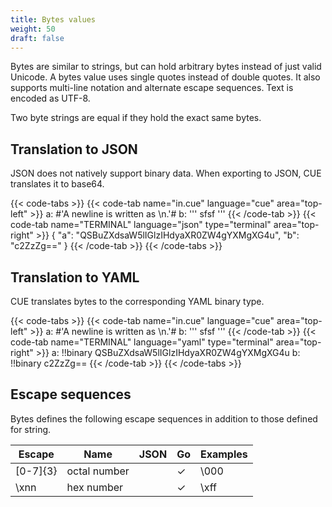 ```yaml
---
title: Bytes values
weight: 50
draft: false
---
```


Bytes are similar to strings, but can hold arbitrary bytes instead of just valid Unicode. A bytes value uses single quotes instead of double quotes.
It also supports multi-line notation and alternate escape sequences. Text is encoded as UTF-8.

Two byte strings are equal if they hold the exact same bytes.

## Translation to JSON

JSON does not natively support binary data.
When exporting to JSON, CUE translates it to base64.

{{< code-tabs >}}
{{< code-tab name="in.cue" language="cue"  area="top-left" >}}
a: #'A newline is written as \n.'#
b: '''
	sfsf
	'''
{{< /code-tab >}}
{{< code-tab name="TERMINAL" language="json" type="terminal" area="top-right" >}}
{
    "a": "QSBuZXdsaW5lIGlzIHdyaXR0ZW4gYXMgXG4u",
    "b": "c2ZzZg=="
}
{{< /code-tab >}}
{{< /code-tabs >}}

## Translation to YAML

CUE translates bytes to the corresponding YAML binary type.

{{< code-tabs >}}
{{< code-tab name="in.cue" language="cue"  area="top-left" >}}
a: #'A newline is written as \n.'#
b: '''
	sfsf
	'''
{{< /code-tab >}}
{{< code-tab name="TERMINAL" language="yaml" type="terminal" area="top-right" >}}
a: !!binary QSBuZXdsaW5lIGlzIHdyaXR0ZW4gYXMgXG4u
b: !!binary c2ZzZg==
{{< /code-tab >}}
{{< /code-tabs >}}

## Escape sequences

Bytes defines the following escape sequences in addition to those defined for string.

| Escape | Name | JSON | Go | Examples |
| --- | --- | --- | --- | --- |
| \[0-7]{3} | octal number |  | ✓ | \000 |
| \xnn | hex number |  | ✓ | \xff |

<!-- TODO: should we deprecate octal numbers? -->

